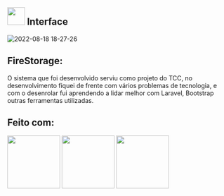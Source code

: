 ## <img src='https://user-images.githubusercontent.com/78568759/185500398-d85f00a2-8503-4dec-84bf-a9b057f5c863.png' width='40px'> Interface 
![2022-08-18 18-27-26](https://user-images.githubusercontent.com/78568759/185499327-69e14779-62de-4e40-a8a0-d77e98dbba21.gif)
## FireStorage:
O sistema que foi desenvolvido serviu como projeto do TCC, no desenvolvimento fiquei de frente com vários problemas de tecnologia, e com o desenrolar fui aprendendo a lidar melhor com Laravel, Bootstrap outras ferramentas utilizadas.
## Feito com:
<div >
<img src="https://user-images.githubusercontent.com/78568759/185504679-94a9cd91-97cc-4a7e-bc5e-d4a94de52047.png" width='120px' >
<img src="https://user-images.githubusercontent.com/78568759/185504529-558e93f7-50a8-45be-bbfb-f2301f15380d.png"  width='120px'>
<img src="https://user-images.githubusercontent.com/78568759/185504517-3d21ed41-a281-44fb-a97b-ba4c3da1fa87.png" width='120px'>
</div>
